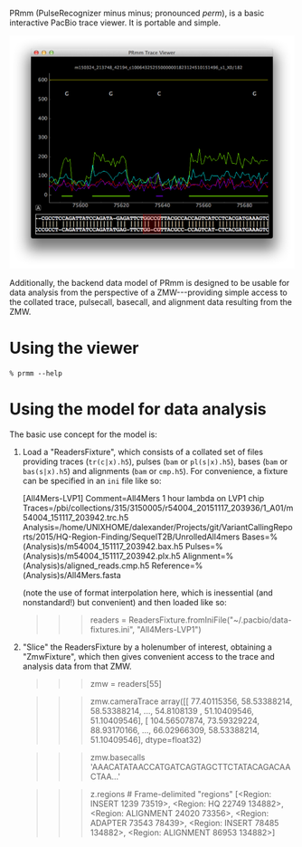 PRmm (PulseRecognizer minus minus; pronounced *perm*), is a basic
interactive PacBio trace viewer.  It is portable and simple.

![Screenshot](./screenshot.png)

Additionally, the backend data model of PRmm is designed to be usable
for data analysis from the perspective of a ZMW---providing simple
access to the collated trace, pulsecall, basecall, and alignment data
resulting from the ZMW.

# Using the viewer

    % prmm --help
    

# Using the model for data analysis

The basic use concept for the model is:

  1. Load a "ReadersFixture", which consists of a collated set of
     files providing traces (`tr(c|x).h5`), pulses (`bam` or
     `pl(s|x).h5`), bases (`bam` or `bas(s|x).h5`) and alignments
     (`bam` or `cmp.h5`).  For convenience, a fixture can be specified
     in an `ini` file like so:

        [All4Mers-LVP1]
        Comment=All4Mers 1 hour lambda on LVP1 chip
        Traces=/pbi/collections/315/3150005/r54004_20151117_203936/1_A01/m54004_151117_203942.trc.h5
        Analysis=/home/UNIXHOME/dalexander/Projects/git/VariantCallingReports/2015/HQ-Region-Finding/SequelT2B/UnrolledAll4mers
        Bases=%(Analysis)s/m54004_151117_203942.bax.h5
        Pulses=%(Analysis)s/m54004_151117_203942.plx.h5
        Alignment=%(Analysis)s/aligned_reads.cmp.h5
        Reference=%(Analysis)s/All4Mers.fasta

     (note the use of format interpolation here, which is inessential (and nonstandard!)
     but convenient) and then loaded like so:

        >>> readers = ReadersFixture.fromIniFile("~/.pacbio/data-fixtures.ini", "All4Mers-LVP1")


  2. "Slice" the ReadersFixture by a holenumber of interest, obtaining
     a "ZmwFixture", which then gives convenient access to the trace
     and analysis data from that ZMW.

        >>> zmw = readers[55]

        >>> zmw.cameraTrace
        array([[  77.40115356,   58.53388214,   58.53388214, ...,   54.8108139 ,
                  51.10409546,   51.10409546],
               [ 104.56507874,   73.59329224,   88.93170166, ...,   66.02966309,
                  58.53388214,   51.10409546], dtype=float32)

        >>> zmw.basecalls
        'AAACATATAACCATGATCAGTAGCTTCTATACAGACAACTAA...'

        >>> z.regions  # Frame-delimited "regions"
         [<Region:     INSERT    1239   73519>,
          <Region:         HQ   22749  134882>,
          <Region:  ALIGNMENT   24020   73356>,
          <Region:    ADAPTER   73543   78439>,
          <Region:     INSERT   78485  134882>,
          <Region:  ALIGNMENT   86953  134882>]
